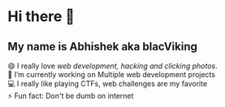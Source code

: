 # Hi there 👋

## My name is Abhishek aka blacViking

:smile: I really love _web development, hacking and clicking photos_.
<br>
🔭 I’m currently working on Multiple web development projects
<br>
:computer: I really like playing CTFs, web challenges are my favorite
<br>
⚡ Fun fact: Don't be dumb on internet

<!--
**blackviking27/blackviking27** is a ✨ _special_ ✨ repository because its `README.md` (this file) appears on your GitHub profile.

Here are some ideas to get you started:

- 🔭 I’m currently working on ...
- 🌱 I’m currently learning ...
- 👯 I’m looking to collaborate on ...
- 🤔 I’m looking for help with ...
- 💬 Ask me about ...
- 📫 How to reach me: ...
- 😄 Pronouns: ...
- ⚡ Fun fact: ...
-->
